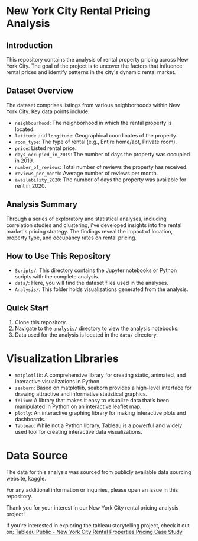# New York City Rental Pricing Analysis

## Introduction
This repository contains the analysis of rental property pricing across New York City. 
The goal of the project is to uncover the factors that influence rental prices and identify patterns in the city's dynamic rental market.

## Dataset Overview
The dataset comprises listings from various neighborhoods within New York City. Key data points include:

- `neighbourhood`: The neighborhood in which the rental property is located.
- `latitude` and `longitude`: Geographical coordinates of the property.
- `room_type`: The type of rental (e.g., Entire home/apt, Private room).
- `price`: Listed rental price.
- `days_occupied_in_2019`: The number of days the property was occupied in 2019.
- `number_of_reviews`: Total number of reviews the property has received.
- `reviews_per_month`: Average number of reviews per month.
- `availability_2020`: The number of days the property was available for rent in 2020.

## Analysis Summary
Through a series of exploratory and statistical analyses, including correlation studies and clustering, 
i've developed insights into the rental market's pricing strategy. The findings reveal the impact of location, property type, and occupancy rates on rental pricing.

## How to Use This Repository
- `Scripts/`: This directory contains the Jupyter notebooks or Python scripts with the complete analysis.
- `data/`: Here, you will find the dataset files used in the analyses.
- `Analysis/`: This folder holds visualizations generated from the analysis.

## Quick Start
1. Clone this repository.
2. Navigate to the `analysis/` directory to view the analysis notebooks.
3. Data used for the analysis is located in the `data/` directory.


# Visualization Libraries
- `matplotlib`: A comprehensive library for creating static, animated, and interactive visualizations in Python.
- `seaborn`: Based on matplotlib, seaborn provides a high-level interface for drawing attractive and informative statistical graphics.
- `folium`: A library that makes it easy to visualize data that’s been manipulated in Python on an interactive leaflet map.
- `plotly`: An interactive graphing library for making interactive plots and dashboards.
- `Tableau`: While not a Python library, Tableau is a powerful and widely used tool for creating interactive data visualizations.

# Data Source
The data for this analysis was sourced from publicly available data sourcing website, kaggle.


For any additional information or inquiries, please open an issue in this repository.

Thank you for your interest in our New York City rental pricing analysis project!

If you're interested in exploring the tableau storytelling project, check it out on;
<a href="https://public.tableau.com/app/profile/nonso.ezeoma/viz/NewYorkCityRentalPropertiesPricingCaseStudy/Final?publish=yes">Tableau Public - New York City Rental Properties Pricing Case Study</a>







